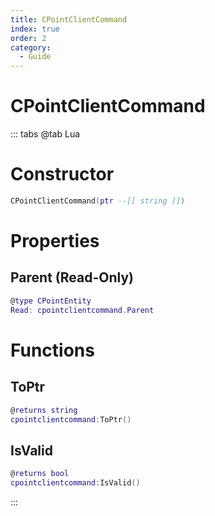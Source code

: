 ```yaml
---
title: CPointClientCommand
index: true
order: 2
category:
  - Guide
---
```


# CPointClientCommand

::: tabs
@tab Lua
# Constructor
```lua
CPointClientCommand(ptr --[[ string ]])
```
# Properties
## Parent (Read-Only)
```lua
@type CPointEntity
Read: cpointclientcommand.Parent
```
# Functions
## ToPtr
```lua
@returns string
cpointclientcommand:ToPtr()
```
## IsValid
```lua
@returns bool
cpointclientcommand:IsValid()
```

:::